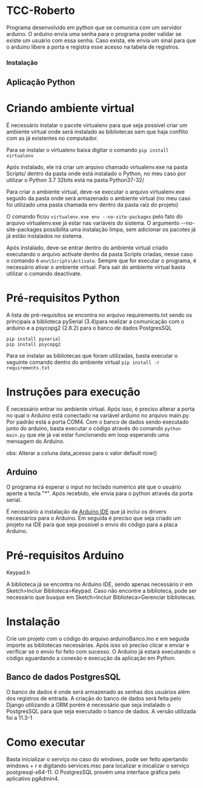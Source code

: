 # TCC-Roberto

Programa desenvolvido em python que se comunica com um servidor arduino. O arduino envia uma senha para o programa poder validar se existe um usuário com essa senha. Caso exista, ele envia um sinal para que o arduino libere a porta e registra esse acesso na tabela de registros.

### Instalação

## Aplicação Python

# Criando ambiente virtual
É necessário instalar o pacote virtualenv para que seja possível criar um ambiente virtual onde será instalado as bibliotecas sem que haja conflito com as já existentes no computador.

Para se instalar o virtualenv baixa digitar o comando `pip install virtualenv`

Após instalado, ele irá criar um arquivo chamado virtualenv.exe na pasta Scripts/ dentro da pasta onde está instalado o Python, no meu caso por utilizar o Python 3.7 32bits está na pasta Python37-32/

Para criar o ambiente virtual, deve-se executar o arquivo virtualenv.exe seguido da pasta onde será armazenado o ambiente virtual (no meu caso foi utilizado uma pasta chamada env dentro da pasta raíz do projeto)

O comando ficou `virtualenv.exe env --no-site-packages` pelo fato do arquivo virtualenv.exe já estar nas variáveis do sistema. O argumento --no-site-packages possibilita uma instalação limpa, sem adicionar os pacotes já já estão instalados no sistema.

Após instalado, deve-se entrar dentro do ambiente virtual criado executando o arquivo activate dentro da pasta Scripts criadas, nesse caso o comando é `env\Scripts\Activate`. Sempre que for executar o programa, é necessário ativar o ambiente virtual. Para sair do ambiente virtual basta utilizar o comando deactivate.

# Pré-requisitos Python
A lista de pré-requisitos se encontra no arquivo requirements.txt sendo os principais a biblioteca pySerial (3.4)para realizar a comunicação com o arduino e a psycopg2 (2.8.2) para o banco de dados PostgresSQL

```
pip install pyserial
pip install psycopg2
```

Para se instalar as bibliotecas que foram utilizadas, basta executar o seguinte comando dentro do ambiente virtual
`pip install -r requirements.txt`

# Instruções para execução
É necessário entrar no ambiente virtual. Após isso, é preciso alterar a porta no qual o Arduino está conectado na variável arduino no arquivo main.py. Por padrão está a porta COM4.
Com o banco de dados sendo executado junto do arduino, basta executar o código através do comando `python main.py` que ele já vai estar funcionando em loop esperando uma mensagem do Arduino.

obs: Alterar a coluna data_acesso para o valor default now()

## Arduino
O programa irá esperar o input no teclado numérico até que o usuário aperte a tecla "*". Após recebido, ele envia para o python através da porta serial.

É necessário a instalação da [Arduino IDE](https://www.arduino.cc/en/Main/Software) que já inclui os drivers necessários para o Arduino. Em seguida é preciso que seja criado um projeto na IDE para que seja possível o envio do código para a placa Arduino.

# Pré-requisitos Arduino
Keypad.h

A biblioteca já se encontra no Arduino IDE, sendo apenas necessário ir em Sketch>Incluir Biblioteca>Keypad. Caso não encontre a biblioteca, pode ser necessário que busque em Sketch>Incluir Biblioteca>Gerenciar bibliotecas.

# Instalação
Crie um projeto com o código do arquivo arduinoBanco.ino e em seguida importe as bibliotecas necessárias. Após isso só preciso clicar e enviar e verificar se o envio foi feito com sucesso. O Arduino já estará executando o código aguardando a conexão e execução da aplicação em Python.

## Banco de dados PostgresSQL

O banco de dados é onde será armazenado as senhas dos usuários além dos registros de entrada. A criação do banco de dados será feita pelo Django utilizando a ORM porém é necessário que seja instalado o PostgresSQL para que seja executado o banco de dados.
A versão utilizada foi a 11.3-1

# Como executar
Basta inicializar o serviço no caso do windows, pode ser feito apertando windows + r e digitando services.msc para localizar e inicalizar o serviço postgresql-x64-11.
O PostgresSQL provém uma interface gráfica pelo aplicativo pgAdmin4.
